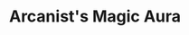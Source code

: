 ---
title: "Arcanist's Magic Aura"
permalink: /spells/arcanists-magic-aura/
tags:
  - Spell
  - 2nd Level
  - Illusion
available_for:
  - Wizard
level: "2nd Level"
school: "Illusion"
range: "Touch"
comp:
  - V
  - S
  - M
material: "a small square of silk."
duration: "24 Hours"
description: |
  You place an illusion on a creature or an object you touch so that divination spells reveal false information about it. The target can be a willing creature or an object that isn't being carried or worn by another creature.

  When you cast the spell, choose one or both of the following effects. The effect lasts for the duration. If you cast this spell on the same creature or object every day for 30 days, placing the same effect on it each time, the illusion lasts until it is dispelled.

  ***False Aura.*** You change the way the target appears to spells and magical effects, such as detect magic, that detect magical auras. You can make a nonmagical object appear magical, a magical object appear nonmagical, or change the object's magical aura so that it appears to belong to a specific school of magic that you choose. When you use this effect on an object, you can make the false magic apparent to any creature that handles the item.

  ***Mask.*** You change the way the target appears to spells and magical effects that detect creature types, such as a paladin's Divine Sense or the trigger of a symbol spell. You choose a creature type and other spells and magical effects treat the target as if it were a creature of that type or of that alignment.
excerpt: "You place an illusion on a creature or an object you touch so that divination spells reveal false information about it."
source: "Basic Rules"
---